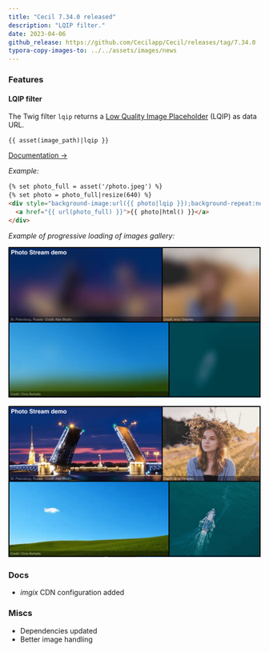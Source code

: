 ```yaml
---
title: "Cecil 7.34.0 released"
description: "LQIP filter."
date: 2023-04-06
github_release: https://github.com/Cecilapp/Cecil/releases/tag/7.34.0
typora-copy-images-to: ../../assets/images/news
---
```


### Features

#### LQIP filter

The Twig filter `lqip` returns a [Low Quality Image Placeholder](https://www.guypo.com/introducing-lqip-low-quality-image-placeholders) (LQIP) as data URL.

```twig
{{ asset(image_path)|lqip }}
```

[Documentation →](https://cecil.app/documentation/templates/#lqip)

_Example:_

```html
{% set photo_full = asset('/photo.jpeg') %}
{% set photo = photo_full|resize(640) %}
<div style="background-image:url({{ photo|lqip }});background-repeat:no-repeat;background-position:center;background-size:cover;">
  <a href="{{ url(photo_full) }}">{{ photo|html() }}</a>
</div>
```

_Example of progressive loading of images gallery:_

![LQIP low quality images](../../assets/images/news/LQIP-low-quality-images.png "Images are not loaded, only LQIP are visible in background.")

![Images loaded](../../assets/images/news/LQIP-images-loaded.png "Images loaded.")

### Docs

- _imgix_ CDN configuration added

### Miscs

- Dependencies updated
- Better image handling